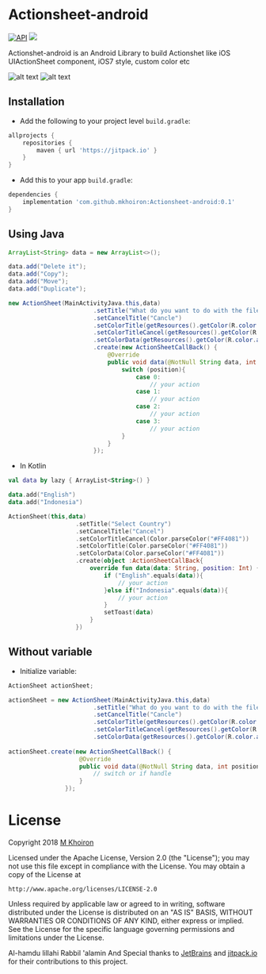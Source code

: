 # Actionsheet-android

[![API](https://img.shields.io/badge/API-14%2B-red.svg?style=flat)](https://android-arsenal.com/api?level=14)
[![](https://jitpack.io/v/mkhoiron/Actionsheet-android.svg)](https://jitpack.io/#mkhoiron/Actionsheet-android/0.1)

Actionshet-android is an Android Library to build Actionshet like iOS UIActionSheet component, iOS7 style, custom color etc

![alt text](https://image.ibb.co/bzgpFy/mm_min.png)
![alt text](https://www.appcoda.com/wp-content/uploads/2014/05/t11_1_normal_action_sheet.jpg)

## Installation

-  Add the following to your project level `build.gradle`:
 
```gradle
allprojects {
	repositories {
		maven { url 'https://jitpack.io' }
	}
}
```
  -  Add this to your app `build.gradle`:
 
```gradle
dependencies {
	implementation 'com.github.mkhoiron:Actionsheet-android:0.1'
}
```

## Using Java

```java
ArrayList<String> data = new ArrayList<>();

data.add("Delete it");
data.add("Copy");
data.add("Move");
data.add("Duplicate");

new ActionSheet(MainActivityJava.this,data)
                        .setTitle("What do you want to do with the file")
                        .setCancelTitle("Cancle")
                        .setColorTitle(getResources().getColor(R.color.title))
                        .setColorTitleCancel(getResources().getColor(R.color.action))
                        .setColorData(getResources().getColor(R.color.action))
                        .create(new ActionSheetCallBack() {
                            @Override
                            public void data(@NotNull String data, int position) {
                                switch (position){
                                    case 0:
                                        // your action
                                    case 1:
                                        // your action
                                    case 2:
                                        // your action
                                    case 3:
                                        // your action
                                }
                            }
                        });
```
  -  In Kotlin
```kotlin
val data by lazy { ArrayList<String>() }

data.add("English")
data.add("Indonesia")

ActionSheet(this,data)
                   .setTitle("Select Country")
                   .setCancelTitle("Cancel")
                   .setColorTitleCancel(Color.parseColor("#FF4081"))
                   .setColorTitle(Color.parseColor("#FF4081"))
                   .setColorData(Color.parseColor("#FF4081"))
                   .create(object :ActionSheetCallBack{
                       override fun data(data: String, position: Int) {
                           if ("English".equals(data)){
                               // your action
                           }else if("Indonesia".equals(data)){
                               // your action
                           }
                           setToast(data)
                       }
                   })
```
  
## Without variable

  -  Initialize variable:
```java
ActionSheet actionSheet;

actionSheet = new ActionSheet(MainActivityJava.this,data)
                        .setTitle("What do you want to do with the file")
                        .setCancelTitle("Cancle")
                        .setColorTitle(getResources().getColor(R.color.title))
                        .setColorTitleCancel(getResources().getColor(R.color.action))
                        .setColorData(getResources().getColor(R.color.action));
                        
actionSheet.create(new ActionSheetCallBack() {
                    @Override
                    public void data(@NotNull String data, int position) {
                        // switch or if handle
                    }
                });
```

License
=======
Copyright 2018 [M Khoiron](https://medium.com/@khoiron)

Licensed under the Apache License, Version 2.0 (the "License");
you may not use this file except in compliance with the License.
You may obtain a copy of the License at

    http://www.apache.org/licenses/LICENSE-2.0

Unless required by applicable law or agreed to in writing, software
distributed under the License is distributed on an "AS IS" BASIS,
WITHOUT WARRANTIES OR CONDITIONS OF ANY KIND, either express or implied.
See the License for the specific language governing permissions and
limitations under the License.

Al-hamdu lillahi Rabbil 'alamin And Special thanks to [JetBrains](https://github.com/JetBrains) and [jitpack.io](https://github.com/jitpack-io) for their contributions to this project.
